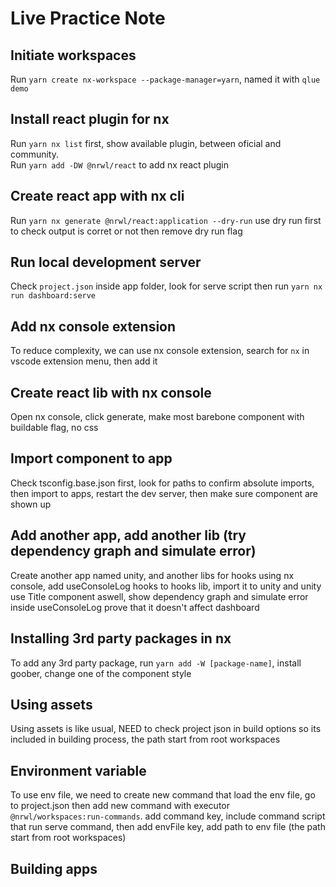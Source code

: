 # Live Practice Note

## Initiate workspaces

Run `yarn create nx-workspace --package-manager=yarn`, named it with `qlue demo`

## Install react plugin for nx

Run `yarn nx list` first, show available plugin, between oficial and community.<br>
Run `yarn add -DW @nrwl/react` to add nx react plugin

## Create react app with nx cli

Run `yarn nx generate @nrwl/react:application --dry-run` use dry run first to check output is corret or not then remove dry run flag

## Run local development server

Check `project.json` inside app folder, look for serve script then run `yarn nx run dashboard:serve`

## Add nx console extension

To reduce complexity, we can use nx console extension, search for `nx` in vscode extension menu, then add it

## Create react lib with nx console

Open nx console, click generate, make most barebone component with buildable flag, no css

## Import component to app

Check tsconfig.base.json first, look for paths to confirm absolute imports, then import to apps, restart the dev server, then make sure component are shown up

## Add another app, add another lib (try dependency graph and simulate error)

Create another app named unity, and another libs for hooks using nx console, add useConsoleLog hooks to hooks lib, import it to unity and unity use Title component aswell, show dependency graph and simulate error inside useConsoleLog prove that it doesn't affect dashboard

## Installing 3rd party packages in nx

To add any 3rd party package, run `yarn add -W [package-name]`, install goober, change one of the component style

## Using assets

Using assets is like usual, NEED to check project json in build options so its included in building process, the path start from root workspaces

## Environment variable

To use env file, we need to create new command that load the env file, go to project.json then add new command with executor `@nrwl/workspaces:run-commands`. add command key, include command script that run serve command, then add envFile key, add path to env file (the path start from root workspaces)

## Building apps
